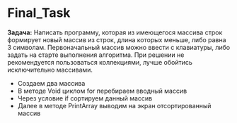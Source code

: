 # Final_Task

**Задача:** Написать программу, которая из имеющегося массива строк формирует новый массив из строк, длина которых меньше, 
либо равна 3 символам. Первоначальный массив можно ввести с клавиатуры, либо задать на старте выполнения алгоритма. 
При решении не рекомендуется пользоваться коллекциями, лучше обойтись исключительно массивами.

- Создаем два массива
- В методе Void циклом for перебираем вводный массив
- Через условие if сортируем данный массив
- Далее в методе PrintArray выводим на экран отсортированный массив